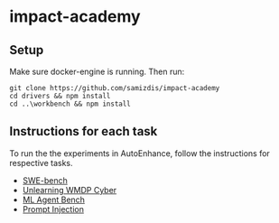 # impact-academy

## Setup
Make sure docker-engine is running. Then run:

```
git clone https://github.com/samizdis/impact-academy
cd drivers && npm install
cd ..\workbench && npm install
```

## Instructions for each task
To run the the experiments in AutoEnhance, follow the instructions for respective tasks.
- [SWE-bench](./swe_bench_enhance/README.md)
- [Unlearning WMDP Cyber](./wmdp/README.md)
- [ML Agent Bench](./mlagentbench/README.md)
- [Prompt Injection](./prompt_injection_uplift/README.md)
